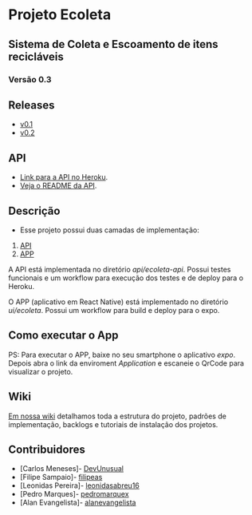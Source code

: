 # Projeto Ecoleta 
## Sistema de Coleta e Escoamento de itens recicláveis
### Versão 0.3

## Releases
* [v0.1](https://github.com/ES2-UFPI/ecoleta/releases/tag/v0.1)
* [v0.2](https://github.com/ES2-UFPI/ecoleta/releases/tag/v0.2.0)

## API
* [Link para a API no Heroku](https://ufpi-ecoleta.herokuapp.com/).
* [Veja o README da API](https://github.com/ES2-UFPI/ecoleta/tree/main/api/ecoleta-api).

## Descrição
* Esse projeto possui duas camadas de implementação:
1. [API](http://ufpi-ecoleta.herokuapp.com/login)
2. [APP](https://expo.dev/@filipeas/ecoleta)

A API está implementada no diretório *api/ecoleta-api*. Possui testes funcionais e um workflow para execução dos testes e de deploy para o Heroku.

O APP (aplicativo em React Native) está implementado no diretório *ui/ecoleta*. Possui um workflow para build e deploy para o expo.

## Como executar o App
PS: Para executar o APP, baixe no seu smartphone o aplicativo *expo*. Depois abra o link da enviroment *Application* e escaneie o QrCode para visualizar o projeto.

## Wiki
[Em nossa wiki](https://github.com/ES2-UFPI/ecoleta/wiki) detalhamos toda a estrutura do projeto, padrões de implementação, backlogs e tutoriais de instalação dos projetos.

## Contribuidores
* [Carlos Meneses]- [DevUnusual](https://github.com/DevUnusual)
* [Filipe Sampaio]- [filipeas](https://github.com/filipeas)
* [Leonidas Pereira]- [leonidasabreu16](https://github.com/leonidasabreu16)
* [Pedro Marques]- [pedromarquex](https://github.com/pedromarquex)
* [Alan Evangelista]- [alanevangelista](https://github.com/alanevangelista)